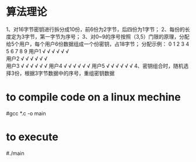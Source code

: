 # 算法理论
1、对16字节密钥进行拆分成10份，前6份为2字节，后四份为1字节；
2、每份的长度定为3字节，第一字节为序号；
3、对0~9的序号按照（3,5）门限的原理，分配给5个用户，每个用户6份数据组成一个份密钥，占18字节；
  分配示例：
        0	1	2	3	4	5	6	7	8	9
  用户1	√	√	√	√	√	√				
  用户2	√	√	√				√	√	√	
  用户3	√			√	√		√	√		√
  用户4		√		√		√	√		√	√
  用户5			√		√	√		√	√	√
4、密钥组合时，随机选择3份，根据3字节数据中的序号，重组密钥数据

# to compile code on a linux mechine
#gcc *.c -o main
# to execute 
#./main
